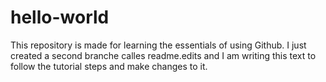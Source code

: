# hello-world
This repository is made for learning the essentials of using Github.
I just created a second branche calles readme.edits and I am writing this text to follow the tutorial steps and make changes to it.
